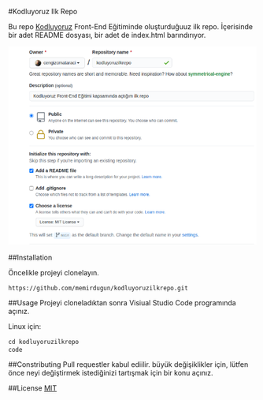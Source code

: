 #Kodluyoruz Ilk Repo

Bu repo [Kodluyoruz](https://kodluyoruz.com) Front-End Eğitiminde oluşturduğuuz ilk repo. İçerisinde bir adet README dosyası, bir adet de index.html barındırıyor.

![projemizin resmi budur](https://raw.githubusercontent.com/Kodluyoruz/taskforce/main/git/odev1/figures/github.png)

##Installation

Öncelikle projeyi clonelayın.
```
https://github.com/memirdugun/kodluyoruzilkrepo.git
```

##Usage
 Projeyi cloneladıktan sonra Visiual Studio Code programında açınız.

 Linux için:

```
cd kodluyoruzilkrepo
code
```

##Constributing
Pull requestler kabul ediilir. büyük değişiklikler için, lütfen önce neyi değiştirmek istediğinizi tartışmak için bir konu açınız.

##License
[MIT](https://mit.com)